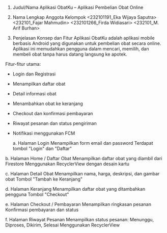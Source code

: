 1. Judul/Nama Aplikasi
ObatKu – Aplikasi Pembelian Obat Online

2. Nama Lengkap Anggota Kelompok
<232101191_Eka Wijaya Saputra>
<232101_Fajar Mahmudin>
<232101266_Firda Widiasari>
<232101_M. Arif Burhan>

3. Penjelasan Konsep dan Fitur Aplikasi
ObatKu adalah aplikasi mobile berbasis Android yang digunakan untuk pembelian obat secara online.
Aplikasi ini memudahkan pengguna dalam mencari, memilih, dan membeli obat tanpa harus datang langsung ke apotek.

Fitur-fitur utama:
- Login dan Registrasi
- Menampilkan daftar obat
- Detail informasi obat
- Menambahkan obat ke keranjang
- Checkout dan konfirmasi pembayaran
- Riwayat pesanan dan status pengiriman
- Notifikasi menggunakan FCM

  a. Halaman Login
Menampilkan form email dan password
Terdapat tombol "Login" dan "Daftar"

b. Halaman Home / Daftar Obat
Menampilkan daftar obat yang diambil dari Firestore
Menggunakan RecyclerView dengan desain kartu

c. Halaman Detail Obat
Menampilkan nama, harga, deskripsi, dan gambar obat
Tombol "Tambah ke Keranjang"

d. Halaman Keranjang
Menampilkan daftar obat yang ditambahkan pengguna
Tombol "Checkout"

e. Halaman Checkout / Pembayaran
Menampilkan ringkasan pesanan
Konfirmasi pembayaran dan status

f. Halaman Riwayat Pesanan
Menampilkan status pesanan: Menunggu, Diproses, Dikirim, Selesai
Menggunakan RecyclerView


  
